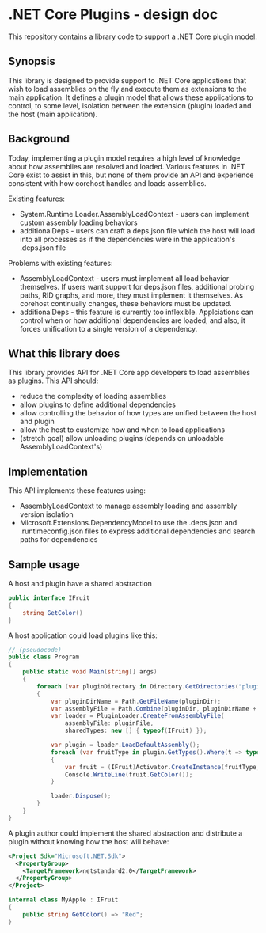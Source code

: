 .NET Core Plugins - design doc
==============================

This repository contains a library code to support a .NET Core plugin model.

## Synopsis

This library is designed to provide support to .NET Core applications that wish to load assemblies on the fly and execute them as extensions to the main application.
It defines a plugin model that allows these applications to control, to some level, isolation between the extension (plugin) loaded and the
host (main application).

## Background

Today, implementing a plugin model requires a high level of knowledge about how assemblies are resolved and loaded. Various features in .NET Core exist to assist in this, but none of them provide an API and experience consistent with how corehost handles and loads assemblies.

Existing features:
  - System.Runtime.Loader.AssemblyLoadContext - users can implement custom assembly loading behaviors
  - additionalDeps - users can craft a deps.json file which the host will load into all processes as if the dependencies were in the application's .deps.json file

Problems with existing features:
  - AssemblyLoadContext - users must implement all load behavior themselves. If users want support for deps.json files, additional probing paths, RID graphs, and more, they must implement it themselves. As corehost continually changes, these behaviors must be updated.
  - additionalDeps - this feature is currently too inflexible. Applciations can control when or how additional dependencies are loaded, and also, it forces unification to a single version of a dependency.

## What this library does

This library provides API for .NET Core app developers to load assemblies as plugins. This API should:

 - reduce the complexity of loading assemblies
 - allow plugins to define additional dependencies
 - allow controlling the behavior of how types are unified between the host and plugin
 - allow the host to customize how and when to load applications
 - (stretch goal) allow unloading plugins (depends on unloadable AssemblyLoadContext's)

## Implementation

This API implements these features using:
 - AssemblyLoadContext to manage assembly loading and assembly version isolation
 - Microsoft.Extensions.DependencyModel to use the .deps.json and .runtimeconfig.json files to express additional dependencies
and search paths for dependencies

## Sample usage

A host and plugin have a shared abstraction
```c#
public interface IFruit
{
    string GetColor()
}
```

A host application could load plugins like this:

```c#
// (pseudocode)
public class Program
{
    public static void Main(string[] args)
    {
        foreach (var pluginDirectory in Directory.GetDirectories("plugins/"))
        {
            var pluginDirName = Path.GetFileName(pluginDir);
            var assemblyFile = Path.Combine(pluginDir, pluginDirName + ".dll");
            var loader = PluginLoader.CreateFromAssemblyFile(
                assemblyFile: pluginFile,
                sharedTypes: new [] { typeof(IFruit) });

            var plugin = loader.LoadDefaultAssembly();
            foreach (var fruitType in plugin.GetTypes().Where(t => typeof(IFruit).IsAssignableFrom(t) && !t.IsAbstract))
            {
                var fruit = (IFruit)Activator.CreateInstance(fruitType, new object[0]);
                Console.WriteLine(fruit.GetColor());
            }

            loader.Dispose();
        }
    }
}
```

A plugin author could implement the shared abstraction and distribute a plugin without knowing how the host will behave:

```xml
<Project Sdk="Microsoft.NET.Sdk">
  <PropertyGroup>
    <TargetFramework>netstandard2.0</TargetFramework>
  </PropertyGroup>
</Project>
```
```c#
internal class MyApple : IFruit
{
    public string GetColor() => "Red";
}
```
